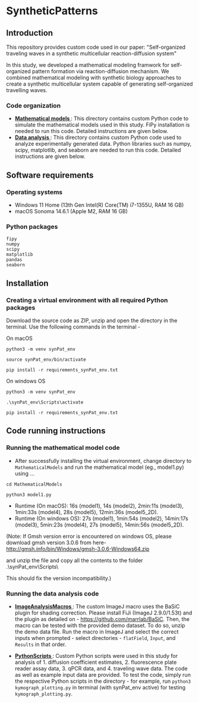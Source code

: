 # SyntheticPatterns

## Introduction
This repository provides custom code used in our paper: "Self-organized traveling waves in a synthetic multicellular reaction-diffusion system"

In this study, we developed a mathematical modeling framwork for self-organized pattern formation via reaction-diffusion mechanism. We combined mathematical modeling with synthetic biology approaches to create a synthetic multicellular system capable of generating self-organized travelling waves. 

### Code organization
- <a href="https://github.com/mueller-lab/SyntheticPatterns/tree/main/MathematicalModels"><b>Mathematical models </b></a>: This directory contains custom Python code to simulate the mathematical models used in this study. FiPy installation is needed to run this code. Detailed instructions are given below.
- <a href="https://github.com/mueller-lab/SyntheticPatterns/tree/main/DataAnalysis"><b>Data analysis </b></a>: This directory contains custom Python code used to analyze experimentally generated data. Python libraries such as numpy, scipy, matplotlib, and seaborn are needed to run this code. Detailed instructions are given below.


## Software requirements

### Operating systems
- Windows 11 Home (13th Gen Intel(R) Core(TM) i7-1355U, RAM 16 GB)
- macOS Sonoma 14.6.1 (Apple M2, RAM 16 GB) 

### Python packages
```
fipy
numpy
scipy
matplotlib
pandas
seaborn
```

## Installation
### Creating a virtual environment with all required Python packages
Download the source code as ZIP, unzip and open the directory in the terminal. Use the following commands in the terminal - 

On macOS

`python3 -m venv synPat_env`

`source synPat_env/bin/activate`

`pip install -r requirements_synPat_env.txt`

On windows OS

`python3 -m venv synPat_env`

`.\synPat_env\Scripts\activate`

`pip install -r requirements_synPat_env.txt`

## Code running instructions
### Running the mathematical model code
- After successfully installing the virtual environment, change directory to `MathematicalModels` and run the mathematical model (eg., model1.py) using ... 

`cd MathematicalModels`

`python3 model1.py`

- Runtime (On macOS): 16s (model1), 14s (model2), 2min:11s (model3), 1min:33s (model4), 28s (model5), 12min:36s (model5_2D).
- Runtime (On windows OS): 27s (model1), 1min:54s (model2), 14min:17s (model3), 5min:23s (model4), 27s (model5), 14min:56s (model5_2D).

(Note: If Gmsh version error is encountered on windows OS, please download gmsh version 3.0.6 from here- http://gmsh.info/bin/Windows/gmsh-3.0.6-Windows64.zip

and unzip the file and copy all the contents to the folder .\synPat_env\Scripts\

This should fix the version incompatibility.) 

### Running the data analysis code

- <a href="https://github.com/mueller-lab/SyntheticPatterns/tree/main/DataAnalysis/ImageAnalysisMacros"><b>ImageAnalysisMacros </b></a>: The custom ImageJ macro uses the BaSiC plugin for shading correction. Please install FiJi (ImageJ 2.9.0/1.53t) and the plugin as detailed on - https://github.com/marrlab/BaSiC. Then, the macro can be tested with the provided demo dataset. To do so, unzip the demo data file. Run the macro in ImageJ and select the correct inputs when prompted - select directories - `flatField`, `Input`, and `Results` in that order.

- <a href="https://github.com/mueller-lab/SyntheticPatterns/tree/main/DataAnalysis/PythonScripts"><b>PythonScripts </b></a>: Custom Python scripts were used in this study for analysis of 1. diffusion coefficient estimates, 2. fluorescence plate reader assay data, 3. qPCR data, and 4. traveling wave data. The code as well as example input data are provided. To test the code, simply run the respective Python scripts in the directory - for example, run `python3 kymograph_plotting.py` in terminal (with synPat_env active) for testing `kymograph_plotting.py`.



